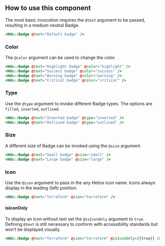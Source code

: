 ## How to use this component

The most basic invocation requires the `@text` argument to be passed, resulting in a medium neutral Badge.

```handlebars
<Hds::Badge @text="Default badge" />
```

### Color

The `@color` argument can be used to change the color.

```handlebars
<Hds::Badge @text="Highlight badge" @color="highlight" />
<Hds::Badge @text="Success badge" @color="success" />
<Hds::Badge @text="Warning badge" @color="warning" />
<Hds::Badge @text="Critical badge" @color="critical" />
```

### Type

Use the `@type` argument to invoke different Badge types. The options are `filled`, `inverted`, `outlined`.

```handlebars
<Hds::Badge @text="Inverted badge" @type="inverted" />
<Hds::Badge @text="Outlined badge" @type="outlined" />
```

### Size

A different size of Badge can be invoked using the `@size` argument.

```handlebars
<Hds::Badge @text="Small badge" @size="small" />
<Hds::Badge @text="Large badge" @size="large" />
```

### Icon

Use the `@icon` argument to pass in the any Helios icon name. Icons always display in the leading (left) position.

```handlebars
<Hds::Badge @text="Terraform" @icon="terraform" />
```

#### isIconOnly

To display an icon without text set the `@isIconOnly` argument to `true`. Defining `@text` is still necessary to conform with accessibility standards but won’t be displayed visually.

```handlebars
<Hds::Badge @text="Terraform" @icon="terraform" @isIconOnly={{true}} />
```
